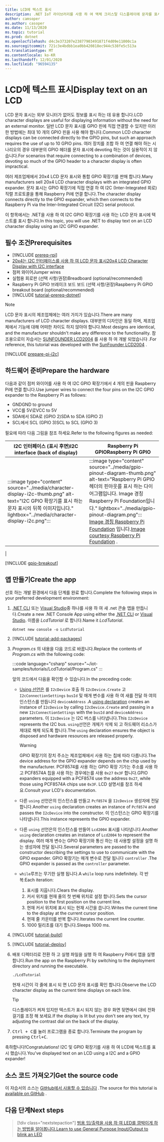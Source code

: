 ```yaml
---
title: LCD에 텍스트 표시
description: .NET IoT 라이브러리를 사용 하 여 액체 크리스탈 디스플레이에 문자를 표시 하는 방법을 알아봅니다.
author: camsoper
ms.author: casoper
ms.date: 11/13/2020
ms.topic: tutorial
ms.prod: dotnet
ms.openlocfilehash: d4c3e373207e23877903491871f4d09e11000c1a
ms.sourcegitcommit: 721c3e4bdbb1ea0bb420818ec944c538fe5c513a
ms.translationtype: MT
ms.contentlocale: ko-KR
ms.lasthandoff: 12/01/2020
ms.locfileid: "96594135"
---
```

<!--markdownlint-disable DOCSMD011 -->
# <a name="display-text-on-an-lcd"></a><span data-ttu-id="73612-103">LCD에 텍스트 표시</span><span class="sxs-lookup"><span data-stu-id="73612-103">Display text on an LCD</span></span>

<span data-ttu-id="73612-104">LCD 문자 표시는 외부 모니터가 없어도 정보를 표시 하는 데 유용 합니다.</span><span class="sxs-lookup"><span data-stu-id="73612-104">LCD character displays are useful for displaying information without the need for an external monitor.</span></span> <span data-ttu-id="73612-105">일반 LCD 문자 표시를 GPIO 핀에 직접 연결할 수 있지만 이러한 방법에는 최대 10 개의 GPIO 핀을 사용 해야 합니다.</span><span class="sxs-lookup"><span data-stu-id="73612-105">Common LCD character displays can be connected directly to the GPIO pins, but such an approach requires the use of up to 10 GPIO pins.</span></span> <span data-ttu-id="73612-106">여러 장치를 조합 하 여 연결 해야 하는 시나리오의 경우 대부분의 GPIO 헤더를 문자 표시에 devoting 하는 것이 실용적이 지 않습니다.</span><span class="sxs-lookup"><span data-stu-id="73612-106">For scenarios that require connecting to a combination of devices, devoting so much of the GPIO header to a character display is often impractical.</span></span>

<span data-ttu-id="73612-107">여러 제조업체에서 20x4 LCD 문자 표시와 통합 GPIO 확장기를 판매 합니다.</span><span class="sxs-lookup"><span data-stu-id="73612-107">Many manufacturers sell 20x4 LCD character displays with an integrated GPIO expander.</span></span> <span data-ttu-id="73612-108">문자 표시는 GPIO 확장기에 직접 연결 하 여 I2C (Inter-Integrated 회로) 직렬 프로토콜을 통해 Raspberry Pi에 연결 합니다.</span><span class="sxs-lookup"><span data-stu-id="73612-108">The character display connects directly to the GPIO expander, which then connects to the Raspberry Pi via the Inter-Integrated Circuit (I2C) serial protocol.</span></span>

<span data-ttu-id="73612-109">이 항목에서는 .NET을 사용 하 여 I2C GPIO 확장기를 사용 하는 LCD 문자 표시에 텍스트를 표시 합니다.</span><span class="sxs-lookup"><span data-stu-id="73612-109">In this topic, you will use .NET to display text on an LCD character display using an I2C GPIO expander.</span></span>

## <a name="prerequisites"></a><span data-ttu-id="73612-110">필수 조건</span><span class="sxs-lookup"><span data-stu-id="73612-110">Prerequisites</span></span>

- [!INCLUDE [prereq-rpi](../includes/prereq-rpi.md)]
- <span data-ttu-id="73612-111">[20x4는 I2C 인터페이스를 사용 하 여 LCD 문자 표시](https://www.bing.com/images/search?q=20x4+lcd+display+with+i2c)<span class="docon docon-navigate-external x-hidden-focus"></span></span><span class="sxs-lookup"><span data-stu-id="73612-111">[20x4 LCD Character Display with I2C interface](https://www.bing.com/images/search?q=20x4+lcd+display+with+i2c) <span class="docon docon-navigate-external x-hidden-focus"></span></span></span>
- <span data-ttu-id="73612-112">점퍼 와이어</span><span class="sxs-lookup"><span data-stu-id="73612-112">Jumper wires</span></span>
- <span data-ttu-id="73612-113">실험용 회로판 (선택 사항/권장)</span><span class="sxs-lookup"><span data-stu-id="73612-113">Breadboard (optional/recommended)</span></span>
- <span data-ttu-id="73612-114">Raspberry Pi GPIO 브레이크 보드 보드 (선택 사항/권장)</span><span class="sxs-lookup"><span data-stu-id="73612-114">Raspberry Pi GPIO breakout board (optional/recommended)</span></span>
- [!INCLUDE [tutorial-prereq-dotnet](../includes/tutorial-prereq-dotnet.md)]

> [!NOTE]
> <span data-ttu-id="73612-115">LCD 문자 표시의 제조업체에는 여러 가지가 있습니다.</span><span class="sxs-lookup"><span data-stu-id="73612-115">There are many manufacturers of LCD character displays.</span></span> <span data-ttu-id="73612-116">대부분의 디자인은 동일 하며, 제조업체에서 기능에 대해 어떠한 차이도 하지 않아야 합니다.</span><span class="sxs-lookup"><span data-stu-id="73612-116">Most designs are identical, and the manufacturer shouldn't make any difference to the functionality.</span></span> <span data-ttu-id="73612-117">참조용으로이 자습서는 [SUNFOUNDER LCD2004](https://www.sunfounder.com/lcd2004-module.html) 를 사용 하 여 개발 되었습니다 <span class="docon docon-navigate-external x-hidden-focus"></span> .</span><span class="sxs-lookup"><span data-stu-id="73612-117">For reference, this tutorial was developed with the [SunFounder LCD2004](https://www.sunfounder.com/lcd2004-module.html) <span class="docon docon-navigate-external x-hidden-focus"></span>.</span></span>

[!INCLUDE [prepare-pi-i2c](../includes/prepare-pi-i2c.md)]

## <a name="prepare-the-hardware"></a><span data-ttu-id="73612-118">하드웨어 준비</span><span class="sxs-lookup"><span data-stu-id="73612-118">Prepare the hardware</span></span>

<span data-ttu-id="73612-119">다음과 같이 점퍼 와이어를 사용 하 여 I2C GPIO 확장기에서 4 개의 핀을 Raspberry Pi에 연결 합니다.</span><span class="sxs-lookup"><span data-stu-id="73612-119">Use jumper wires to connect the four pins on the I2C GPIO expander to the Raspberry Pi as follows:</span></span>

- <span data-ttu-id="73612-120">GND</span><span class="sxs-lookup"><span data-stu-id="73612-120">GND to ground</span></span>
- <span data-ttu-id="73612-121">VCC를 5V로</span><span class="sxs-lookup"><span data-stu-id="73612-121">VCC to 5V</span></span>
- <span data-ttu-id="73612-122">SDA에서 SDA로 (GPIO 2)</span><span class="sxs-lookup"><span data-stu-id="73612-122">SDA to SDA (GPIO 2)</span></span>
- <span data-ttu-id="73612-123">SCL에서 SCL (GPIO 3)</span><span class="sxs-lookup"><span data-stu-id="73612-123">SCL to SCL (GPIO 3)</span></span>

<span data-ttu-id="73612-124">필요에 따라 다음 그림을 참조 하세요.</span><span class="sxs-lookup"><span data-stu-id="73612-124">Refer to the following figures as needed:</span></span>

| <span data-ttu-id="73612-125">I2C 인터페이스 (표시 후면)</span><span class="sxs-lookup"><span data-stu-id="73612-125">I2C interface (back of display)</span></span> | <span data-ttu-id="73612-126">Raspberry Pi GPIO</span><span class="sxs-lookup"><span data-stu-id="73612-126">Raspberry Pi GPIO</span></span> |
|---------------------------------|-------------------|
| :::image type="content" source="../media/character-display-i2c-thumb.png" alt-text="I2C GPIO 확장기를 표시 하는 문자 표시의 뒤쪽 이미지입니다." lightbox="../media/character-display-i2c.png"::: | :::image type="content" source="../media/gpio-pinout-diagram-thumb.png" alt-text="Raspberry Pi GPIO 헤더의 핀아웃를 표시 하는 다이어그램입니다. Image 경칭 Raspberry Pi Foundation입니다." lightbox="../media/gpio-pinout-diagram.png":::<br /><span data-ttu-id="73612-129">[Image 경칭 Raspberry Pi Foundation](https://www.raspberrypi.org/documentation/usage/gpio/) <span class="docon docon-navigate-external x-hidden-focus"></span> 입니다.</span><span class="sxs-lookup"><span data-stu-id="73612-129">[Image courtesy Raspberry Pi Foundation](https://www.raspberrypi.org/documentation/usage/gpio/) <span class="docon docon-navigate-external x-hidden-focus"></span>.</span></span>
 |

[!INCLUDE [gpio-breakout](../includes/gpio-breakout.md)]

## <a name="create-the-app"></a><span data-ttu-id="73612-130">앱 만들기</span><span class="sxs-lookup"><span data-stu-id="73612-130">Create the app</span></span>

<span data-ttu-id="73612-131">선호 하는 개발 환경에서 다음 단계를 완료 합니다.</span><span class="sxs-lookup"><span data-stu-id="73612-131">Complete the following steps in your preferred development environment:</span></span>

1. <span data-ttu-id="73612-132">[.NET CLI](../../core/tools/dotnet-new.md) 또는 [Visual Studio](../../core/tutorials/with-visual-studio.md)중 하나를 사용 하 여 새 .net 콘솔 앱을 만듭니다.</span><span class="sxs-lookup"><span data-stu-id="73612-132">Create a new .NET Console App using either the [.NET CLI](../../core/tools/dotnet-new.md) or [Visual Studio](../../core/tutorials/with-visual-studio.md).</span></span> <span data-ttu-id="73612-133">이름을 *LcdTutorial* 로 합니다.</span><span class="sxs-lookup"><span data-stu-id="73612-133">Name it *LcdTutorial*.</span></span>

    ```dotnetcli
    dotnet new console -o LcdTutorial
    ```

1. [!INCLUDE [tutorial-add-packages](../includes/tutorial-add-packages.md)]
1. <span data-ttu-id="73612-134">*Program.cs* 의 내용을 다음 코드로 바꿉니다.</span><span class="sxs-lookup"><span data-stu-id="73612-134">Replace the contents of *Program.cs* with the following code:</span></span>

    :::code language="csharp" source="~/iot-samples/tutorials/LcdTutorial/Program.cs" :::

    <span data-ttu-id="73612-135">앞의 코드에서 다음을 확인할 수 있습니다.</span><span class="sxs-lookup"><span data-stu-id="73612-135">In the preceding code:</span></span>

    - <span data-ttu-id="73612-136">[Using 선언은](../../csharp/whats-new/csharp-8.md#using-declarations) 를 `I2cDevice` 호출 하 `I2cDevice.Create` 고 `I2cConnectionSettings` `busId` 및 매개 변수를 사용 하 여 새를 전달 하 여의 인스턴스를 만듭니다 `deviceAddress` .</span><span class="sxs-lookup"><span data-stu-id="73612-136">A [using declaration](../../csharp/whats-new/csharp-8.md#using-declarations) creates an instance of `I2cDevice` by calling `I2cDevice.Create` and passing in a new `I2cConnectionSettings` with the `busId` and `deviceAddress` parameters.</span></span> <span data-ttu-id="73612-137">이 `I2cDevice` 는 I2C 버스를 나타냅니다.</span><span class="sxs-lookup"><span data-stu-id="73612-137">This `I2cDevice` represents the I2C bus.</span></span> <span data-ttu-id="73612-138">`using`선언은 개체가 삭제 되 고 하드웨어 리소스가 제대로 해제 되도록 합니다.</span><span class="sxs-lookup"><span data-stu-id="73612-138">The `using` declaration ensures the object is disposed and hardware resources are released properly.</span></span>

        > [!WARNING]
        > <span data-ttu-id="73612-139">GPIO 확장기의 장치 주소는 제조업체에서 사용 하는 칩에 따라 다릅니다.</span><span class="sxs-lookup"><span data-stu-id="73612-139">The device address for the GPIO expander depends on the chip used by the manufacturer.</span></span> <span data-ttu-id="73612-140">PCF8574를 사용 하는 GPIO 확장 기가는 주소를 사용 하 고 PCF8574A 칩을 사용 하는 경우에는를 사용 `0x27` `0x3F` 합니다.</span><span class="sxs-lookup"><span data-stu-id="73612-140">GPIO expanders equipped with a PCF8574 use the address `0x27`, while those using PCF8574A chips use `0x3F`.</span></span> <span data-ttu-id="73612-141">LCD 설명서를 참조 하세요.</span><span class="sxs-lookup"><span data-stu-id="73612-141">Consult your LCD's documentation.</span></span>

    - <span data-ttu-id="73612-142">다른 `using` 선언은의 인스턴스를 만들고 `Pcf8574` 을 `I2cDevice` 생성자에 전달 합니다.</span><span class="sxs-lookup"><span data-stu-id="73612-142">Another `using` declaration creates an instance of `Pcf8574` and passes the `I2cDevice` into the constructor.</span></span> <span data-ttu-id="73612-143">이 인스턴스는 GPIO 확장기를 나타냅니다.</span><span class="sxs-lookup"><span data-stu-id="73612-143">This instance represents the GPIO expander.</span></span>
    - <span data-ttu-id="73612-144">다른 `using` 선언은의 인스턴스를 만들어 `Lcd2004` 표시를 나타냅니다.</span><span class="sxs-lookup"><span data-stu-id="73612-144">Another `using` declaration creates an instance of `Lcd2004` to represent the display.</span></span> <span data-ttu-id="73612-145">여러 매개 변수는 GPIO 확장기와 통신 하는 데 사용할 설정을 설명 하는 생성자에 전달 됩니다.</span><span class="sxs-lookup"><span data-stu-id="73612-145">Several parameters are passed to the constructor describing the settings to use to communicate with the GPIO expander.</span></span> <span data-ttu-id="73612-146">GPIO 확장기는 매개 변수로 전달 됩니다 `controller` .</span><span class="sxs-lookup"><span data-stu-id="73612-146">The GPIO expander is passed as the `controller` parameter.</span></span>
    - <span data-ttu-id="73612-147">`while`루프는 무기한 실행 됩니다.</span><span class="sxs-lookup"><span data-stu-id="73612-147">A `while` loop runs indefinitely.</span></span> <span data-ttu-id="73612-148">각 반복:</span><span class="sxs-lookup"><span data-stu-id="73612-148">Each iteration:</span></span>
        1. <span data-ttu-id="73612-149">표시를 지웁니다.</span><span class="sxs-lookup"><span data-stu-id="73612-149">Clears the display.</span></span>
        1. <span data-ttu-id="73612-150">커서 위치를 현재 줄의 첫 번째 위치로 설정 합니다.</span><span class="sxs-lookup"><span data-stu-id="73612-150">Sets the cursor position to the first position on the current line.</span></span>
        1. <span data-ttu-id="73612-151">현재 커서 위치에 표시 되는 현재 시간을 씁니다.</span><span class="sxs-lookup"><span data-stu-id="73612-151">Writes the current time to the display at the current cursor position.</span></span>
        1. <span data-ttu-id="73612-152">현재 줄 카운터를 반복 합니다.</span><span class="sxs-lookup"><span data-stu-id="73612-152">Iterates the current line counter.</span></span>
        1. <span data-ttu-id="73612-153">1000 밀리초를 대기 합니다.</span><span class="sxs-lookup"><span data-stu-id="73612-153">Sleeps 1000 ms.</span></span>

1. [!INCLUDE [tutorial-build](../includes/tutorial-build.md)]
1. [!INCLUDE [tutorial-deploy](../includes/tutorial-deploy.md)]
1. <span data-ttu-id="73612-154">배포 디렉터리로 전환 하 고 실행 파일을 실행 하 여 Raspberry Pi에서 앱을 실행 합니다.</span><span class="sxs-lookup"><span data-stu-id="73612-154">Run the app on the Raspberry Pi by switching to the deployment directory and running the executable.</span></span>

    ```bash
    ./LcdTutorial
    ```

    <span data-ttu-id="73612-155">현재 시간이 각 줄에 표시 되 면 LCD 문자 표시를 확인 합니다.</span><span class="sxs-lookup"><span data-stu-id="73612-155">Observe the LCD character display as the current time displays on each line.</span></span>

    > [!TIP]
    > <span data-ttu-id="73612-156">디스플레이가 켜져 있지만 텍스트가 표시 되지 않는 경우 화면 뒷면에서 대비 전화 걸기를 조정 해 보세요.</span><span class="sxs-lookup"><span data-stu-id="73612-156">If the display is lit but you don't see any text, try adjusting the contrast dial on the back of the display.</span></span>

1. <span data-ttu-id="73612-157"><kbd>Ctrl + C</kbd>를 눌러 프로그램을 종료 합니다.</span><span class="sxs-lookup"><span data-stu-id="73612-157">Terminate the program by pressing <kbd>Ctrl+C</kbd>.</span></span>

<span data-ttu-id="73612-158">축하합니다!</span><span class="sxs-lookup"><span data-stu-id="73612-158">Congratulations!</span></span> <span data-ttu-id="73612-159">I2C 및 GPIO 확장기를 사용 하 여 LCD에 텍스트를 표시 했습니다.</span><span class="sxs-lookup"><span data-stu-id="73612-159">You've displayed text on an LCD using a I2C and a GPIO expander!</span></span>

## <a name="get-the-source-code"></a><span data-ttu-id="73612-160">소스 코드 가져오기</span><span class="sxs-lookup"><span data-stu-id="73612-160">Get the source code</span></span>

<span data-ttu-id="73612-161">이 자습서의 소스는 [GitHub에서 사용할 수 있습니다](https://github.com/MicrosoftDocs/dotnet-iot-assets/tree/master/tutorials/LcdTutorial) <span class="docon docon-navigate-external x-hidden-focus"></span> .</span><span class="sxs-lookup"><span data-stu-id="73612-161">The source for this tutorial is [available on GitHub](https://github.com/MicrosoftDocs/dotnet-iot-assets/tree/master/tutorials/LcdTutorial) <span class="docon docon-navigate-external x-hidden-focus"></span>.</span></span>

## <a name="next-steps"></a><span data-ttu-id="73612-162">다음 단계</span><span class="sxs-lookup"><span data-stu-id="73612-162">Next steps</span></span>

> [!div class="nextstepaction"]
> [<span data-ttu-id="73612-163">범용 입/출력을 사용 하 여 LED를 깜박이게 하는 방법을 알아봅니다.</span><span class="sxs-lookup"><span data-stu-id="73612-163">Learn to use General Purpose Input/Output to blink an LED</span></span>](../tutorials/blink-led.md)
